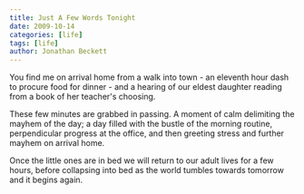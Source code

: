 ```yaml
---
title: Just A Few Words Tonight
date: 2009-10-14
categories: [life]
tags: [life]
author: Jonathan Beckett
---
```


You find me on arrival home from a walk into town - an eleventh hour dash to procure food for dinner - and a hearing of our eldest daughter reading from a book of her teacher's choosing.

These few minutes are grabbed in passing. A moment of calm delimiting the mayhem of the day; a day filled with the bustle of the morning routine, perpendicular progress at the office, and then greeting stress and further mayhem on arrival home.

Once the little ones are in bed we will return to our adult lives for a few hours, before collapsing into bed as the world tumbles towards tomorrow and it begins again.